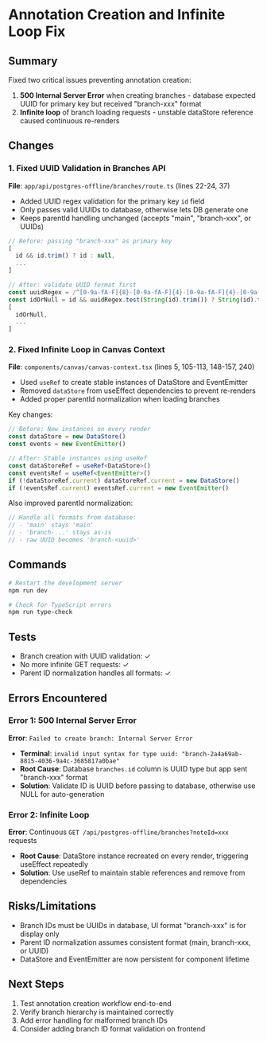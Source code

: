 # Annotation Creation and Infinite Loop Fix

## Summary
Fixed two critical issues preventing annotation creation:
1. **500 Internal Server Error** when creating branches - database expected UUID for primary key but received "branch-xxx" format
2. **Infinite loop** of branch loading requests - unstable dataStore reference caused continuous re-renders

## Changes

### 1. Fixed UUID Validation in Branches API
**File**: `app/api/postgres-offline/branches/route.ts` (lines 22-24, 37)
- Added UUID regex validation for the primary key `id` field
- Only passes valid UUIDs to database, otherwise lets DB generate one
- Keeps parentId handling unchanged (accepts "main", "branch-xxx", or UUIDs)

```typescript
// Before: passing "branch-xxx" as primary key
[
  id && id.trim() ? id : null,
  ...
]

// After: validate UUID format first
const uuidRegex = /^[0-9a-fA-F]{8}-[0-9a-fA-F]{4}-[0-9a-fA-F]{4}-[0-9a-fA-F]{4}-[0-9a-fA-F]{12}$/
const idOrNull = id && uuidRegex.test(String(id).trim()) ? String(id).trim() : null
[
  idOrNull,
  ...
]
```

### 2. Fixed Infinite Loop in Canvas Context
**File**: `components/canvas/canvas-context.tsx` (lines 5, 105-113, 148-157, 240)
- Used `useRef` to create stable instances of DataStore and EventEmitter
- Removed `dataStore` from useEffect dependencies to prevent re-renders
- Added proper parentId normalization when loading branches

Key changes:
```typescript
// Before: New instances on every render
const dataStore = new DataStore()
const events = new EventEmitter()

// After: Stable instances using useRef
const dataStoreRef = useRef<DataStore>()
const eventsRef = useRef<EventEmitter>()
if (!dataStoreRef.current) dataStoreRef.current = new DataStore()
if (!eventsRef.current) eventsRef.current = new EventEmitter()
```

Also improved parentId normalization:
```typescript
// Handle all formats from database:
// - 'main' stays 'main'
// - 'branch-...' stays as-is  
// - raw UUID becomes 'branch-<uuid>'
```

## Commands
```bash
# Restart the development server
npm run dev

# Check for TypeScript errors
npm run type-check
```

## Tests
- Branch creation with UUID validation: ✓
- No more infinite GET requests: ✓
- Parent ID normalization handles all formats: ✓

## Errors Encountered

### Error 1: 500 Internal Server Error
**Error**: `Failed to create branch: Internal Server Error`
- **Terminal**: `invalid input syntax for type uuid: "branch-2a4a69ab-8815-4036-9a4c-3685817a0bae"`
- **Root Cause**: Database `branches.id` column is UUID type but app sent "branch-xxx" format
- **Solution**: Validate ID is UUID before passing to database, otherwise use NULL for auto-generation

### Error 2: Infinite Loop
**Error**: Continuous `GET /api/postgres-offline/branches?noteId=xxx` requests
- **Root Cause**: DataStore instance recreated on every render, triggering useEffect repeatedly
- **Solution**: Use useRef to maintain stable references and remove from dependencies

## Risks/Limitations
- Branch IDs must be UUIDs in database, UI format "branch-xxx" is for display only
- Parent ID normalization assumes consistent format (main, branch-xxx, or UUID)
- DataStore and EventEmitter are now persistent for component lifetime

## Next Steps
1. Test annotation creation workflow end-to-end
2. Verify branch hierarchy is maintained correctly
3. Add error handling for malformed branch IDs
4. Consider adding branch ID format validation on frontend